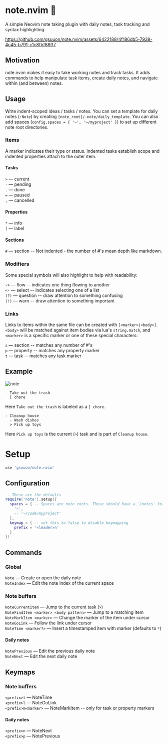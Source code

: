 # note.nvim 📓

A simple Neovim note taking plugin with daily notes, task tracking and syntax highlighting.

https://github.com/gsuuon/note.nvim/assets/6422188/4f186db5-7938-4c45-b791-c1c8fbf88ff7

## Motivation
note.nvim makes it easy to take working notes and track tasks. It adds commands to help manipulate task items, create daily notes, and navigate within (and between) notes.

## Usage
Write indent-scoped ideas / tasks / notes. You can set a template for daily notes (`:Note`) by creating `[note_root]/.note/daily_template`. You can also add spaces (`config.spaces = { '~', '~/myproject' }`) to set up different note root directories.

### Items
A marker indicates their type or status. Indented tasks establish scope and indented properties attach to the outer item.

#### Tasks
`>` — current  
`-` — pending  
`.` — done  
`=` — paused  
`,` — cancelled  

#### Properties
`*` — info  
`[` — label  

#### Sections
`#` — section -- Not indented - the number of #'s mean depth like markdown.  

### Modifiers
Some special symbols will also highlight to help with readability:

`->` — flow -- indicates one thing flowing to another  
`<-` — select -- indicates selecting one of a list  
`(?)` — question -- draw attention to something confusing  
`(!)` — warn -- draw attention to something important  

### Links
Links to items within the same file can be created with `[<marker>|<body>]`.
`<body>` will be matched against item bodies via lua's `string.match`, and `<marker>` is a specific marker or one of these special characters:

`s` — section -- matches any number of #'s  
`p` — property -- matches any property marker  
`t` — task -- matches any task marker  


## Example
![note](https://github.com/gsuuon/note.nvim/assets/6422188/813e74e7-d9dc-4b5f-b433-4ef294491797)

```
- Take out the trash
  [ chore
```
Here `Take out the trash` is labeled as a `[ chore`.

```
- Cleanup house
  - Wash dishes
  > Pick up toys
```
Here `Pick up toys` is the current (`>`) task and is part of `Cleanup house`.

# Setup
```lua
use 'gsuuon/note.nvim'
```

## Configuration
```lua
-- These are the defaults
require('note').setup({
  spaces = { -- Spaces are note roots. These should have a `/notes` folder.
    '~',
    -- '~/code/myproject'
  },
  keymap = { -- set this to false to disable keymapping
    prefix = '<leader>n'
  }
})
```

## Commands

### Global
`Note` — Create or open the daily note  
`NoteIndex` — Edit the note index of the current space  

### Note buffers
`NoteCurrentItem` — Jump to the current task (`>`)  
`NoteFindItem <marker> <body pattern>` — Jump to a matching item  
`NoteMarkItem <marker>` — Change the marker of the item under cursor  
`NoteGoLink` — Follow the link under cursor  
`NoteTime <marker?>` — Insert a timestamped item with marker (defaults to `*`)

#### Daily notes
`NotePrevious` — Edit the previous daily note  
`NoteNext` — Edit the next daily note  

## Keymaps
### Note buffers
`<prefix>t` — NoteTime  
`<prefix>l` — NoteGoLink  
`<prefix>m<marker>` — NoteMarkItem -- only for task or property markers  

#### Daily notes
`<prefix>n` — NoteNext  
`<prefix>p` — NotePrevious  
